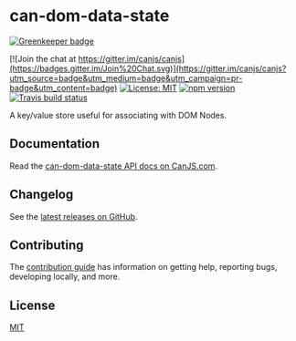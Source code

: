 # can-dom-data-state

[![Greenkeeper badge](https://badges.greenkeeper.io/canjs/can-dom-data-state.svg)](https://greenkeeper.io/)

[![Join the chat at https://gitter.im/canjs/canjs](https://badges.gitter.im/Join%20Chat.svg)](https://gitter.im/canjs/canjs?utm_source=badge&utm_medium=badge&utm_campaign=pr-badge&utm_content=badge)
[![License: MIT](https://img.shields.io/badge/License-MIT-blue.svg)](https://github.com/canjs/can-dom-data-state/blob/master/LICENSE)
[![npm version](https://badge.fury.io/js/can-dom-data-state.svg)](https://www.npmjs.com/package/can-dom-data-state)
[![Travis build status](https://travis-ci.org/canjs/can-dom-data-state.svg?branch=master)](https://travis-ci.org/canjs/can-dom-data-state)

A key/value store useful for associating with DOM Nodes.

## Documentation

Read the [can-dom-data-state API docs on CanJS.com](https://canjs.com/doc/can-dom-data-state.html).

## Changelog

See the [latest releases on GitHub](https://github.com/canjs/can-dom-data-state/releases).

## Contributing

The [contribution guide](https://github.com/canjs/can-dom-data-state/blob/master/CONTRIBUTING.md) has information on getting help, reporting bugs, developing locally, and more.

## License

[MIT](https://github.com/canjs/can-dom-data-state/blob/master/LICENSE)

